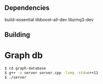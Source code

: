 ## Dependencies 

build-essential
libboost-all-dev
libzmq3-dev

## Building
# Graph db
```bash
$ cd graph-database
$ g++ -o server server.cpp -lzmq -std=c++11
$ ./server
```

